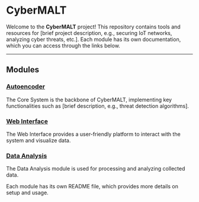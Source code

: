 # CyberMALT

Welcome to the **CyberMALT** project! This repository contains tools and resources for [brief project description, e.g., securing IoT networks, analyzing cyber threats, etc.]. Each module has its own documentation, which you can access through the links below.

---

## Modules

### [Autoencoder](appendices/Autoencoders.md)
The Core System is the backbone of CyberMALT, implementing key functionalities such as [brief description, e.g., threat detection algorithms].

### [Web Interface](modules/web/README.md)
The Web Interface provides a user-friendly platform to interact with the system and visualize data.

### [Data Analysis](modules/data/README.md)
The Data Analysis module is used for processing and analyzing collected data.

Each module has its own README file, which provides more details on setup and usage.


